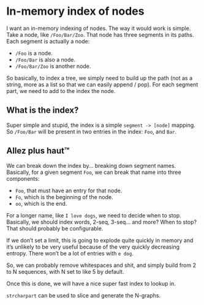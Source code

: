# In-memory index of nodes

I want an in-memory indexing of nodes. The way it would work is simple. Take a node, like `/Foo/Bar/Zoo`. That node has
three segments in its paths. Each segment is actually a node:

- `/Foo` is a node.
- `/Foo/Bar` is also a node.
- `/Foo/Bar/Zoo` is another node.

So basically, to index a tree, we simply need to build up the path (not as a string, more as a list so that we can
easily append / pop). For each segment part, we need to add to the index the node.

## What is the index?

Super simple and stupid, the index is a simple `segment -> [node]` mapping. So `/Foo/Bar` will be present in two entries
in the index: `Foo`, and `Bar`.

## Allez plus haut™

We can break down the index by… breaking down segment names. Basically, for a given segment `Foo`, we can break that
name into three components:

- `Foo`, that must have an entry for that node.
- `Fo`, which is the beginning of the node.
- `oo`, which is the end.

For a longer name, like `I love dogs`, we need to decide when to stop. Basically, we should index words, 2-seq, 3-seq…
and more? When to stop? That should probably be configurable.

If we don’t set a limit, this is going to explode quite quickly in memory and it’s unlikely to be very useful because of
the very quickly decreasing entropy. There won’t be a lot of entries with `e dog`.

So, we can probably remove whitespaces and shit, and simply build from 2 to N sequences, with N set to like 5 by
default.

Once this is done, we will have a nice super fast index to lookup in.

`strcharpart` can be used to slice and generate the N-graphs.
